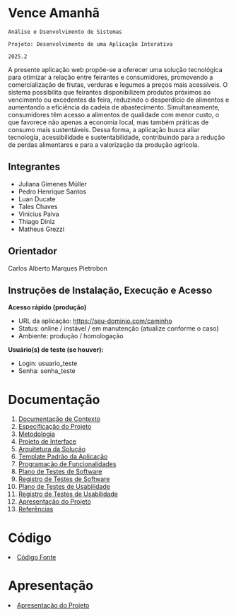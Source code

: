 #   Vence Amanhã

`Análise e Dsenvolvimento de Sistemas`

`Projeto: Desenvolvimento de uma Aplicação Interativa`

`2025.2`

A presente aplicação web propõe-se a oferecer uma solução tecnológica para otimizar a relação entre feirantes e consumidores, promovendo a comercialização de frutas, verduras e legumes a preços mais acessíveis. O sistema possibilita que feirantes disponibilizem produtos próximos ao vencimento ou excedentes da feira, reduzindo o desperdício de alimentos e aumentando a eficiência da cadeia de abastecimento. Simultaneamente, consumidores têm acesso a alimentos de qualidade com menor custo, o que favorece não apenas a economia local, mas também práticas de consumo mais sustentáveis. Dessa forma, a aplicação busca aliar tecnologia, acessibilidade e sustentabilidade, contribuindo para a redução de perdas alimentares e para a valorização da produção agrícola.

## Integrantes

* Juliana Gimenes Müller
* Pedro Henrique Santos
* Luan Ducate
* Tales Chaves
* Vinicius Paiva
* Thiago Diniz
* Matheus Grezzi

## Orientador

Carlos Alberto Marques Pietrobon

## Instruções de Instalação, Execução e Acesso

**Acesso rápido (produção)**
* URL da aplicação: https://seu-dominio.com/caminho
* Status: online / instável / em manutenção (atualize conforme o caso)
* Ambiente: produção / homologação

**Usuário(s) de teste (se houver):**
* Login: usuario_teste
* Senha: senha_teste

# Documentação

<ol>
<li><a href="docs/01-Documentação de Contexto.md"> Documentação de Contexto</a></li>
<li><a href="docs/02-Especificação do Projeto.md"> Especificação do Projeto</a></li>
<li><a href="docs/03-Metodologia.md"> Metodologia</a></li>
<li><a href="docs/04-Projeto de Interface.md"> Projeto de Interface</a></li>
<li><a href="docs/05-Arquitetura da Solução.md"> Arquitetura da Solução</a></li>
<li><a href="docs/06-Template Padrão da Aplicação.md"> Template Padrão da Aplicação</a></li>
<li><a href="docs/07-Programação de Funcionalidades.md"> Programação de Funcionalidades</a></li>
<li><a href="docs/08-Plano de Testes de Software.md"> Plano de Testes de Software</a></li>
<li><a href="docs/09-Registro de Testes de Software.md"> Registro de Testes de Software</a></li>
<li><a href="docs/10-Plano de Testes de Usabilidade.md"> Plano de Testes de Usabilidade</a></li>
<li><a href="docs/11-Registro de Testes de Usabilidade.md"> Registro de Testes de Usabilidade</a></li>
<li><a href="docs/12-Apresentação do Projeto.md"> Apresentação do Projeto</a></li>
<li><a href="docs/13-Referências.md"> Referências</a></li>
</ol>

# Código

<li><a href="src/README.md"> Código Fonte</a></li>

# Apresentação

<li><a href="docs/12-Apresentação do Projeto.md"> Apresentação do Projeto</a></li>
